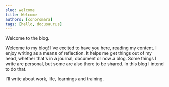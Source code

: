 ```yaml
---
slug: welcome
title: Welcome
authors: [conoromara]
tags: [hello, docusaurus]
---
```


Welcome to the blog.
<!--truncate-->

Welcome to my blog! I've excited to have you here, reading my content. I enjoy writing as a means of reflection. It helps me get things out of my head, whether that's in a journal, document or now a blog. Some things I write are personal, but some are also there to be shared. In this blog I intend to do that.

I'll write about work, life, learnings and training.
